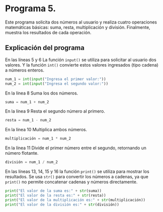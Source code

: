 # Programa 5. 
Este programa solicita dos números al usuario y realiza cuatro operaciones matemáticas básicas: suma, resta, multiplicación y división. Finalmente, muestra los resultados de cada operación.

## Explicación del programa 
En las líneas 5 y 6 La función `input()` se utiliza para solicitar al usuario dos valores.
Y la función `int()` convierte estos valores ingresados (tipo cadena) a números enteros.
```python
num_1 = int(input("Ingresa el primer valor:"))
num_2 = int(input("Ingresa el segundo valor:"))
```

En la línea 8 Suma los dos números.
```python
suma = num_1 + num_2
```

En la línea 9 Resta el segundo número al primero.
```python
resta = num_1 - num_2
```

En la línea 10 Multiplica ambos números.
```python
multiplicación = num_1 * num_2
```

En la línea 11 Divide el primer número entre el segundo, retornando un número flotante.
```python
división = num_1 / num_2
```

En las líneas 13, 14, 15 y 16 la función `print()` se utiliza para mostrar los resultados.
Se usa `str()` para convertir los números a cadenas, ya que `print()` no permite concatenar cadenas y números directamente.

```python
print("El valor de la suma es:" + str(suma))
print("El valor de la resta es:" + str(resta))
print("El valor de la multiplicación es:" + str(multiplicación))
print("El valor de la división es:" + str(división))
```
